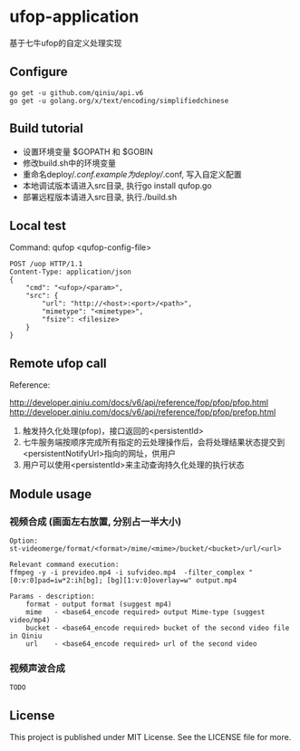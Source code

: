 # ufop-application
基于七牛ufop的自定义处理实现

## Configure

```
go get -u github.com/qiniu/api.v6
go get -u golang.org/x/text/encoding/simplifiedchinese
```

## Build tutorial

* 设置环境变量 $GOPATH 和 $GOBIN
* 修改build.sh中的环境变量
* 重命名deploy/*.conf.example为deploy/*.conf, 写入自定义配置
* 本地调试版本请进入src目录, 执行go install qufop.go
* 部署远程版本请进入src目录, 执行./build.sh

## Local test

Command: qufop \<qufop-config-file>

```
POST /uop HTTP/1.1
Content-Type: application/json
{
    "cmd": "<ufop>/<param>",
    "src": {
        "url": "http://<host>:<port>/<path>",
        "mimetype": "<mimetype>",
        "fsize": <filesize>
    }
}
```

## Remote ufop call

Reference: 

http://developer.qiniu.com/docs/v6/api/reference/fop/pfop/pfop.html
http://developer.qiniu.com/docs/v6/api/reference/fop/pfop/prefop.html

1. 触发持久化处理(pfop)，接口返回的\<persistentId>
2. 七牛服务端按顺序完成所有指定的云处理操作后，会将处理结果状态提交到\<persistentNotifyUrl>指向的网址，供用户
3. 用户可以使用\<persistentId>来主动查询持久化处理的执行状态

## Module usage

### 视频合成 (画面左右放置, 分别占一半大小)

```
Option:
st-videomerge/format/<format>/mime/<mime>/bucket/<bucket>/url/<url>

Relevant command execution: 
ffmpeg -y -i prevideo.mp4 -i sufvideo.mp4  -filter_complex "[0:v:0]pad=iw*2:ih[bg]; [bg][1:v:0]overlay=w" output.mp4

Params - description:
    format - output format (suggest mp4)
    mime   - <base64_encode required> output Mime-type (suggest video/mp4)
    bucket - <base64_encode required> bucket of the second video file in Qiniu
    url    - <base64_encode required> url of the second video
```

### 视频声波合成

```
TODO
```

## License

This project is published under MIT License. See the LICENSE file for more.




